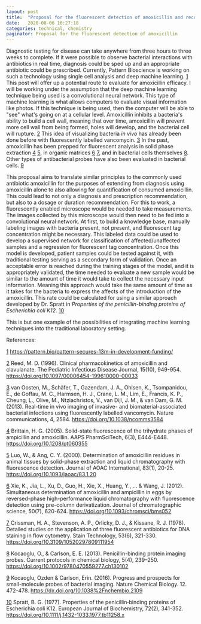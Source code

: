 ```yaml
---
layout: post
title:  "Proposal for the fluorescent detection of amoxicillin and recommendation for dosage required to eliminate the present infection"
date:   2020-08-06 16:27:18
categories: technical, chemistry
paginator: Proposal for the fluorescent detection of amoxicillin
---
```


Diagnostic testing for disease can take anywhere from three hours to three weeks to complete. If it were possible to observe bacterial interactions with antibiotics in real time, diagnosis could be sped up and an appropriate antibiotic could be prescribed. Currently, Pattern Bioscience is working on such a technology using single cell analysis and deep machine learning. [1][link1] This post will offer up a potential route to evaluate for amoxicillin efficacy. I will be working under the assumption that the deep machine learning technique being used is a convolutional neural network. This type of machine learning is what allows computers to evaluate visual information like photos. If this technique is being used, then the computer will be able to "see" what's going on at a cellular level. Amoxicillin inhibits a bacteria's ability to build a cell wall, meaning that over time, amoxicillin will prevent more cell wall from being formed, holes will develop, and the bacterial cell will rupture. [2][link2] This idea of visualizing bacteria *in vivo* has already been done before with fluorescently labelled vancomycin. [3][link3] In the past, amoxicillin has been prepped for fluorescent analysis in solid phase extraction [4][link4] [5][link5], in organic matrices [6][link6] [7][link7], and in bacterial cells themselves [8][link8]. Other types of antibacterial probes have also been evaluated in bacterial cells. [9][link9]

This proposal aims to translate similar principles to the commonly used antibiotic amoxicillin for the purposes of extending from diagnosis using amoxicillin alone to also allowing for quantification of consumed amoxicillin. This could lead to not only a diagnosis and prescription recommendation, but also to a dosage or duration recommendation. For this to work, a fluorescently enabled microscope would be needed to take measurements. The images collected by this microscope would then need to be fed into a convolutional neural network. At first, to build a knowledge base, manually labeling images with bacteria present, not present, and fluorescent tag concentration might be necessary. This labeled data could be used to develop a supervised network for classification of affected/unaffected samples and a regression for fluorescent tag concentration. Once this model is developed, patient samples could be tested against it, with traditional testing serving as a secondary form of validation. Once an acceptable error is reached during the training stages of the model, and it is appropriately validated, the time needed to evaluate a new sample would be similar to the amount of time it would take to collect the necessary input information. Meaning this approach would take the same amount of time as it takes for the bacteria to express the affects of the introduction of the amoxicillin. This rate could be calculated for using a similar approach developed by Dr. Spratt in *Properties of the penicillin-binding proteins of Escherichia coli K12*. [10][link10]

This is but one example of the possibilities of integrating machine learning techniques into the traditional laboratory setting.



References:

[1][link1] https://pattern.bio/pattern-secures-13m-in-development-funding/

[2][link2] Reed, M. D. (1996). Clinical pharmacokinetics of amoxicillin and clavulanate. The Pediatric Infectious Disease Journal, 15(10), 949-954. https://doi.org/10.1097/00006454-199610000-00033

[3][link3] van Oosten, M., Schäfer, T., Gazendam, J. A., Ohlsen, K., Tsompanidou, E., de Goffau, M. C., Harmsen, H. J., Crane, L. M., Lim, E., Francis, K. P., Cheung, L., Olive, M., Ntziachristos, V., van Dijl, J. M., & van Dam, G. M. (2013). Real-time in vivo imaging of invasive- and biomaterial-associated bacterial infections using fluorescently labelled vancomycin. Nature communications, 4, 2584. https://doi.org/10.1038/ncomms3584

[4][link4] Brittain, H. G. (2005). Solid-state fluorescence of the trihydrate phases of ampicillin and amoxicillin. AAPS PharmSciTech, 6(3), E444-E448. https://doi.org/10.1208/pt060355

[5][link5] Luo, W., & Ang, C. Y. (2000). Determination of amoxicillin residues in animal tissues by solid-phase extraction and liquid chromatography with fluorescence detection. Journal of AOAC International, 83(1), 20-25. https://doi.org/10.1093/jaoac/83.1.20

[6][link6] Xie, K., Jia, L., Xu, D., Guo, H., Xie, X., Huang, Y., ... & Wang, J. (2012). Simultaneous determination of amoxicillin and ampicillin in eggs by reversed-phase high-performance liquid chromatography with fluorescence detection using pre-column derivatization. Journal of chromatographic science, 50(7), 620-624. https://doi.org/10.1093/chromsci/bms052

[7][link7] Crissman, H. A., Stevenson, A. P., Orlicky, D. J., & Kissane, R. J. (1978). Detailed studies on the application of three fluorescent antibiotics for DNA staining in flow cytometry. Stain Technology, 53(6), 321-330. https://doi.org/10.3109/10520297809111954

[8][link8] Kocaoglu, O., & Carlson, E. E. (2013). Penicillin-binding protein imaging probes. Current protocols in chemical biology, 5(4), 239–250. https://doi.org/10.1002/9780470559277.ch130102

[9][link9] Kocaoglu, Ozden & Carlson, Erin. (2016). Progress and prospects for small-molecule probes of bacterial imaging. Nature Chemical Biology. 12. 472-478. https://dx.doi.org/10.1038%2Fnchembio.2109

[10][link10] Spratt, B. G. (1977). Properties of the penicillin‐binding proteins of Escherichia coli K12. European Journal of Biochemistry, 72(2), 341-352. https://doi.org/10.1111/j.1432-1033.1977.tb11258.x

[link1]: https://pattern.bio/pattern-secures-13m-in-development-funding/
[link2]: https://doi.org/10.1097/00006454-199610000-00033
[link3]: https://doi.org/10.1038/ncomms3584
[link4]: https://doi.org/10.1208/pt060355
[link5]: https://doi.org/10.1093/jaoac/83.1.20
[link6]: https://doi.org/10.1093/chromsci/bms052
[link7]: https://doi.org/10.3109/10520297809111954
[link8]: https://doi.org/10.1002/9780470559277.ch130102
[link9]: https://dx.doi.org/10.1038%2Fnchembio.2109
[link10]: https://doi.org/10.1111/j.1432-1033.1977.tb11258.x

